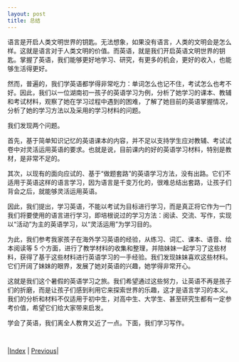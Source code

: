 ```yaml
---
layout: post
title: 总结
---
```


语言是开启人类文明世界的钥匙。无法想象，如果没有语言，人类的文明会是怎么样。这就是语言对于人类文明的价值。而英语，就是我们开启英语文明世界的钥匙。掌握了英语，我们能够更好地学习、研究，有更多的机会，更好的收入，也能够生活得更好。

然而，普遍的，我们学英语都学得非常吃力：单词怎么也记不住，考试怎么也考不好。因此，我们以一位湖南初一孩子的英语学习为例，分析了她学习的课本、教辅和考试材料，观察了她在学习过程中遇到的困难，了解了她目前的英语掌握情况，分析了她的学习方法以及采用的学习材料的问题。

我们发现两个问题。

首先，基于简单知识记忆的英语课本的内容，并不足以支持学生应对教辅、考试试卷中对灵活运用英语的要求。也就是说，目前课内的好的英语学习材料，特别是教材，是非常不足的。

其次，以现有的面向应试的、基于“做题套路”的英语学习方法，没有出路。它们不适用于英语这样的语言学习，因为语言是千变万化的，很难总结出套路，让孩子们背会之后，就能够灵活运用英语。

因此，我们提出，学习英语，不能以考试为目标进行学习，而是真正将它作为一门我们将要使用的语言进行学习，即培根说过的学习方法：阅读、交流、写作，实现以“活动”为主的英语学习，以“灵活运用”为学习目的。

为此，我们参考我家孩子在海外学习英语的经验，从练习、词汇、课本、语音、绘本阅读等 5 个方面，进行了教学材料的收集和整理，并陪妹妹一起学习了这些材料，获得了基于这些材料进行英语学习的一手经验。我们发现妹妹喜欢这些材料。它们开阔了妹妹的眼界，发展了她对英语的兴趣，她学得非常开心。

这就是我们这个暑假的英语学习之旅。我们希望通过这些努力，让英语不再是孩子们的折磨，而是让孩子们感到利用它来探索世界的乐趣，这才是语言学习的本义。我们的分析和材料不仅适用于初中生，对高中生、大学生、甚至研究生都有一定参考价值，希望它们给大家带来启发。

学会了英语，我们离全人教育又近了一点。下面，我们学习写作。

<br/>

|[Index](./) | [Previous](3-10-picture-book)|